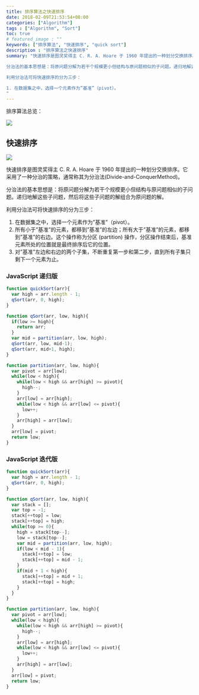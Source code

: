 ```yaml
---
title: 排序算法之快速排序
date: 2018-02-09T21:53:54+08:00
categories: ["Algorithm"]
tags : ["Algorithm", "Sort"]
toc: true
# featured_image : ""
keywords: ["排序算法", "快速排序", "quick sort"]
description : "排序算法之快速排序"
summary: "快速排序是图灵奖得主 C. R. A. Hoare 于 1960 年提出的一种划分交换排序。它采用了一种分治的策略，通常称其为分治法(Divide-and-ConquerMethod)。

分治法的基本思想是：将原问题分解为若干个规模更小但结构与原问题相似的子问题。递归地解这些子问题，然后将这些子问题的解组合为原问题的解。

利用分治法可将快速排序的分为三步：

1. 在数据集之中，选择一个元素作为”基准”（pivot）。
"
---
```



排序算法总览：

![](https://img-1256541035.cos.ap-shanghai.myqcloud.com/imgs/sort-sort.png)


## 快速排序

![](https://img-1256541035.cos.ap-shanghai.myqcloud.com/imgs/quickSort-quicksort.gif)

快速排序是图灵奖得主 C. R. A. Hoare 于 1960 年提出的一种划分交换排序。它采用了一种分治的策略，通常称其为分治法(Divide-and-ConquerMethod)。

分治法的基本思想是：将原问题分解为若干个规模更小但结构与原问题相似的子问题。递归地解这些子问题，然后将这些子问题的解组合为原问题的解。

利用分治法可将快速排序的分为三步：

1. 在数据集之中，选择一个元素作为”基准”（pivot）。
2. 所有小于”基准”的元素，都移到”基准”的左边；所有大于”基准”的元素，都移到”基准”的右边。这个操作称为分区 (partition) 操作，分区操作结束后，基准元素所处的位置就是最终排序后它的位置。
3. 对”基准”左边和右边的两个子集，不断重复第一步和第二步，直到所有子集只剩下一个元素为止。



### JavaScript 递归版

```js
function quickSort(arr){
  var high = arr.length - 1;
  qSort(arr, 0, high);
}

function qSort(arr, low, high){
  if(low >= high){
    return arr;
  }
  var mid = partition(arr, low, high);
  qSort(arr, low, mid-1);
  qSort(arr, mid+1, high);
}

function partition(arr, low, high){
  var pivot = arr[low];
  while(low < high){
    while(low < high && arr[high] >= pivot){
      high--;
    }
    arr[low] = arr[high];
    while(low < high && arr[low] <= pivot){
      low++;
    }
    arr[high] = arr[low];
  }
  arr[low] = pivot;
  return low;
}

```

### JavaScript 迭代版

```js
function quickSort(arr){
  var high = arr.length - 1;
  qSort(arr, 0, high);
}

function qSort(arr, low, high){
  var stack = [];
  var top = -1;
  stack[++top] = low;
  stack[++top] = high;
  while(top >= 0){
    high = stack[top--];
    low = stack[top--];
    var mid = partition(arr, low, high);
    if(low < mid - 1){
      stack[++top] = low;
      stack[++top] = mid - 1;
    }
    if(mid + 1 < high){
      stack[++top] = mid + 1;
      stack[++top] = high;
    }
  }
}

function partition(arr, low, high){
  var pivot = arr[low];
  while(low < high){
    while(low < high && arr[high] >= pivot){
      high--;
    }
    arr[low] = arr[high];
    while(low < high && arr[low] <= pivot){
      low++;
    }
    arr[high] = arr[low];
  }
  arr[low] = pivot;
  return low;
}
```
